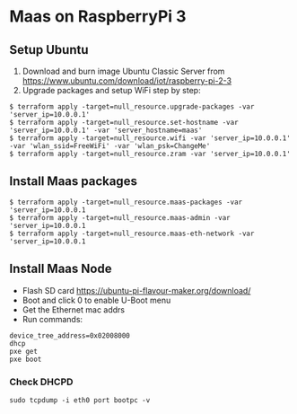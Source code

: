 # Maas on RaspberryPi 3

## Setup Ubuntu

1. Download and burn image Ubuntu Classic Server from https://www.ubuntu.com/download/iot/raspberry-pi-2-3
2. Upgrade packages and setup WiFi step by step:

```shell
$ terraform apply -target=null_resource.upgrade-packages -var 'server_ip=10.0.0.1'
$ terraform apply -target=null_resource.set-hostname -var 'server_ip=10.0.0.1' -var 'server_hostname=maas'
$ terraform apply -target=null_resource.wifi -var 'server_ip=10.0.0.1' -var 'wlan_ssid=FreeWiFi' -var 'wlan_psk=ChangeMe'
$ terraform apply -target=null_resource.zram -var 'server_ip=10.0.0.1'
```

## Install Maas packages

```shell
$ terraform apply -target=null_resource.maas-packages -var 'server_ip=10.0.0.1
$ terraform apply -target=null_resource.maas-admin -var 'server_ip=10.0.0.1
$ terraform apply -target=null_resource.maas-eth-network -var 'server_ip=10.0.0.1
```

## Install Maas Node

- Flash SD card https://ubuntu-pi-flavour-maker.org/download/
- Boot and click 0 to enable U-Boot menu
- Get the Ethernet mac addrs
- Run commands:

```
device_tree_address=0x02008000
dhcp
pxe get
pxe boot
```

### Check DHCPD

```
sudo tcpdump -i eth0 port bootpc -v
```
